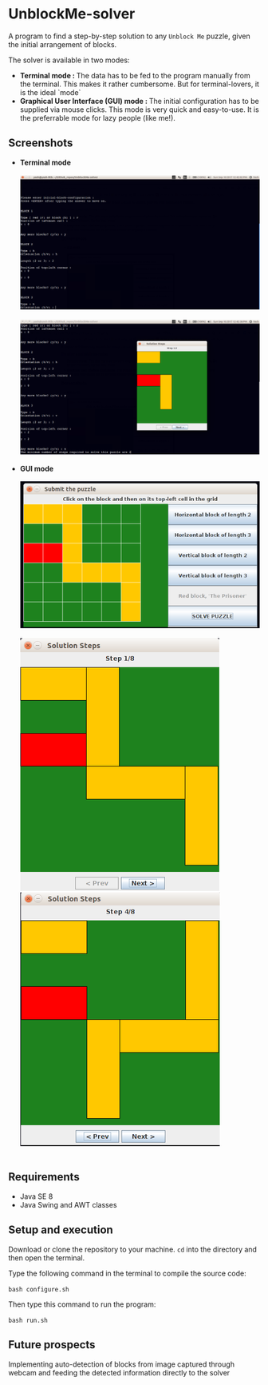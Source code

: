 # UnblockMe-solver

A program to find a step-by-step solution to any `Unblock Me` puzzle, given the initial arrangement of blocks.

<p>The solver is available in two modes:</p>
<ul><li><strong>Terminal mode : </strong>The data has to be fed to the program manually from the terminal. This makes it rather cumbersome. But for terminal-lovers, it is the ideal `mode`</li>
<li><strong>Graphical User Interface (GUI) mode : </strong>The initial configuration has to be supplied via mouse clicks. This mode is very quick and easy-to-use. It is the preferrable mode for lazy people (like me!).</li></ul>

## Screenshots
*   <strong>Terminal mode</strong><br><br>
![Input window](img_1_1.png)<br><br>
![Solution window 1](img_2_1.png)<br><br>
*   <strong>GUI mode</strong><br><br>
![Input window](img_1.png)<br><br>
![Solution window 1](img_2.png) ![Solution window 2](img_3.png)<br><br>


## Requirements
<ul><li>Java SE 8</li><li>Java Swing and AWT classes</li></ul>

## Setup and execution
Download or clone the repository to your machine. `cd` into the directory and then open the terminal.

Type the following command in the terminal to compile the source code:

```bash configure.sh```

Then type this command to run the program:

```bash run.sh```

## Future prospects
Implementing auto-detection of blocks from image captured through webcam and feeding the detected information directly to the solver

